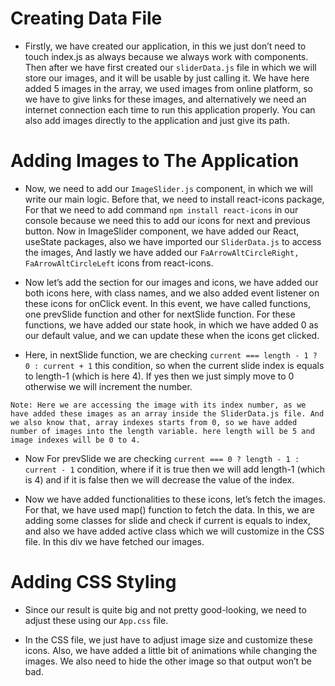 
# Creating Data File

- Firstly, we have created our application, in this we just don’t need to touch index.js as always because we always work with components. Then after we have first created our `sliderData.js` file in which we will store our images, and it will be usable by just calling it. We have here added 5 images in the array, we used images from online platform, so we have to give links for these images, and alternatively we need an internet connection each time to run this application properly. You can also add images directly to the application and just give its path.

# Adding Images to The Application

- Now, we need to add our `ImageSlider.js` component, in which we will write our main logic. Before that, we need to install react-icons package, For that we need to add command `npm install react-icons` in our console because we need this to add our icons for next and previous button. Now in ImageSlider component, we have added our React, useState packages, also we have imported our `SliderData.js` to access the images, And lastly we have added our `FaArrowAltCircleRight, FaArrowAltCircleLeft` icons from react-icons.

- Now let’s add the section for our images and icons, we have added our both icons here, with class names, and we also added event listener on these icons for onClick event. In this event, we have called functions, one prevSlide function and other for nextSlide function. For these functions, we have added our state hook, in which we have added 0 as our default value, and we can update these when the icons get clicked.

- Here, in nextSlide function, we are checking `current === length - 1 ? 0 : current + 1` this condition, so when the current slide index is equals to length-1 (which is here 4). If yes then we just simply move to 0 otherwise we will increment the number.

``` 
Note: Here we are accessing the image with its index number, as we have added these images as an array inside the SliderData.js file. And we also know that, array indexes starts from 0, so we have added number of images into the length variable. here length will be 5 and image indexes will be 0 to 4.
```

- Now For prevSlide we are checking `current === 0 ? length - 1 : current - 1` condition, where if it is true then we will add length-1 (which is 4) and if it is false then we will decrease the value of the index.

- Now we have added functionalities to these icons, let’s fetch the images. For that, we have used map() function to fetch the data. In this, we are adding some classes for slide and check if current is equals to index, and also we have added active class which we will customize in the CSS file. In this div we have fetched our images.

# Adding CSS Styling

- Since our result is quite big and not pretty good-looking, we need to adjust these using our `App.css` file.

- In the CSS file, we just have to adjust image size and customize these icons. Also, we have added a little bit of animations while changing the images. We also need to hide the other image so that output won’t be bad.